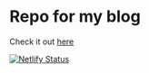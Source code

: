 # Repo for my blog

Check it out [here](https://blog.motionbug.com)

[![Netlify Status](https://api.netlify.com/api/v1/badges/df0d86b4-80aa-4c8f-af45-fea410428502/deploy-status)](https://app.netlify.com/sites/spectacular-kitten-105fe8/deploys)
